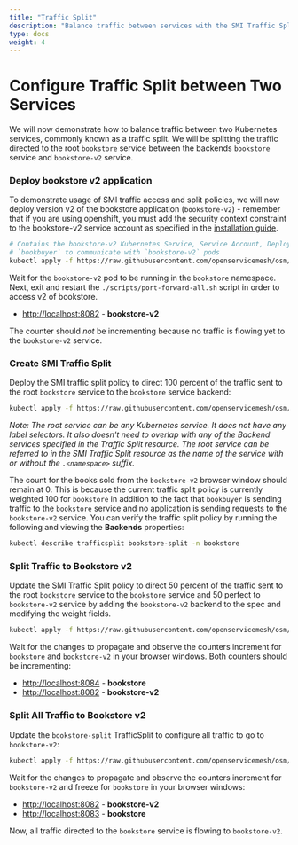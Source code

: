 ```yaml
---
title: "Traffic Split"
description: "Balance traffic between services with the SMI Traffic Split API"
type: docs
weight: 4
---
```


# Configure Traffic Split between Two Services

We will now demonstrate how to balance traffic between two Kubernetes services, commonly known as a traffic split. We will be splitting the traffic directed to the root `bookstore` service between the backends `bookstore` service and `bookstore-v2` service.

### Deploy bookstore v2 application

To demonstrate usage of SMI traffic access and split policies, we will now deploy version v2 of the bookstore application (`bookstore-v2`) - remember that if you are using openshift, you must add the security context constraint to the bookstore-v2 service account as specified in the [installation guide](/docs/install/#openshift).

```bash
# Contains the bookstore-v2 Kubernetes Service, Service Account, Deployment and SMI Traffic Target resource to allow
# `bookbuyer` to communicate with `bookstore-v2` pods
kubectl apply -f https://raw.githubusercontent.com/openservicemesh/osm/main/docs/example/manifests/apps/bookstore-v2.yaml
```

Wait for the `bookstore-v2` pod to be running in the `bookstore` namespace. Next, exit and restart the `./scripts/port-forward-all.sh` script in order to access v2 of bookstore.

- [http://localhost:8082](http://localhost:8082) - **bookstore-v2**

The counter should _not_ be incrementing because no traffic is flowing yet to the `bookstore-v2` service.

### Create SMI Traffic Split

Deploy the SMI traffic split policy to direct 100 percent of the traffic sent to the root `bookstore` service to the `bookstore` service backend:

```bash
kubectl apply -f https://raw.githubusercontent.com/openservicemesh/osm/main/docs/example/manifests/split/traffic-split-v1.yaml
```

_Note: The root service can be any Kubernetes service. It does not have any label selectors. It also doesn't need to overlap with any of the Backend services specified in the Traffic Split resource. The root service can be referred to in the SMI Traffic Split resource as the name of the service with or without the `.<namespace>` suffix._

The count for the books sold from the `bookstore-v2` browser window should remain at 0. This is because the current traffic split policy is currently weighted 100 for `bookstore` in addition to the fact that `bookbuyer` is sending traffic to the `bookstore` service and no application is sending requests to the `bookstore-v2` service. You can verify the traffic split policy by running the following and viewing the **Backends** properties:

```bash
kubectl describe trafficsplit bookstore-split -n bookstore
```

### Split Traffic to Bookstore v2

Update the SMI Traffic Split policy to direct 50 percent of the traffic sent to the root `bookstore` service to the `bookstore` service and 50 perfect to `bookstore-v2` service by adding the `bookstore-v2` backend to the spec and modifying the weight fields.

```bash
kubectl apply -f https://raw.githubusercontent.com/openservicemesh/osm/main/docs/example/manifests/split/traffic-split-50-50.yaml
```

Wait for the changes to propagate and observe the counters increment for `bookstore` and `bookstore-v2` in your browser windows. Both
counters should be incrementing:

- [http://localhost:8084](http://localhost:8084) - **bookstore**
- [http://localhost:8082](http://localhost:8082) - **bookstore-v2**

### Split All Traffic to Bookstore v2

Update the `bookstore-split` TrafficSplit to configure all traffic to go to `bookstore-v2`:

```bash
kubectl apply -f https://raw.githubusercontent.com/openservicemesh/osm/main/docs/example/manifests/split/traffic-split-v2.yaml
```

Wait for the changes to propagate and observe the counters increment for `bookstore-v2` and freeze for `bookstore` in your
browser windows:

- [http://localhost:8082](http://localhost:8082) - **bookstore-v2**
- [http://localhost:8083](http://localhost:8084) - **bookstore**

Now, all traffic directed to the `bookstore` service is flowing to `bookstore-v2`.
